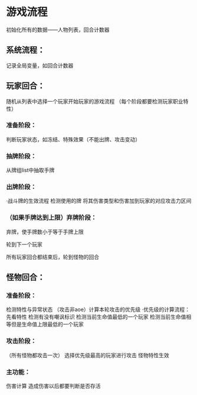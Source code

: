 # 游戏流程


初始化所有的数据——人物列表，回合计数器

## 系统流程：
记录全局变量，如回合计数器

## 玩家回合：
随机从列表中选择一个玩家开始玩家的游戏流程
（每个阶段都要检测玩家职业特性）

### 准备阶段：
判断玩家状态，如冻结、特殊效果（不能出牌、攻击变动）

### 抽牌阶段：
从牌组list中抽取手牌

### 出牌阶段：
·战斗牌的生效流程
检测使用的牌
将其伤害类型和伤害加到玩家的对应攻击力区间



### （如果手牌达到上限）弃牌阶段：
弃牌，使手牌数小于等于手牌上限

轮到下一个玩家

所有玩家回合都结束后，轮到怪物的回合

## 怪物回合：

### 准备阶段：
检测特性与异常状态
（攻击非aoe）计算本轮攻击的优先级
·优先级的计算流程：
先看特性
检测有没有嘲讽标识
检测当前生命值最低的一个玩家
检测当前生命值相等但是生命值上限最低的一个玩家

### 攻击阶段：
（所有怪物都攻击一次）
选择优先级最高的玩家进行攻击
怪物特性生效

### 主功能：
伤害计算
造成伤害以后都要判断是否存活